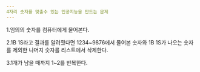 ```yaml
---
4자리 숫자를 맞출수 있는 인공지능을 만드는 문제
---
```


1.임의의 숫자를 컴퓨터에게 물어본다.

2.1B 1S라고 결과를 알려줬다면 1234~9876에서 물어본 숫자와 1B 1S가 나오는 숫자를 제외한 나머지 숫자를 리스트에서 삭제한다.

3.1개가 남을 때까지 1~2를 반복한다.
